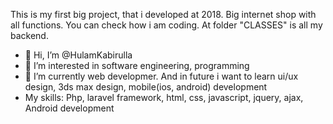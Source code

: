 This is my first big project, that i developed at 2018. Big internet shop with all functions. You can check how i am coding.
At folder "CLASSES" is all my backend.
- 👋 Hi, I’m @HulamKabirulla
- 👀 I’m interested in software engineering, programming
- 🌱 I’m currently web developmer. And in future i want to learn ui/ux design, 3ds max design, mobile(ios, android) development
- My skills: Php, laravel framework, html, css, javascript, jquery, ajax, Android development
